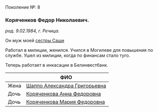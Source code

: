 Поколение №: 8

### Коряченков Федор Николаевич.

_род. 9.02.1984, г. Речица._

Он муж моей [сестры Саши](/ancestors/8-Шаппо-Александра-Григорьевна)

Работал в милиции, женился.
Учился в Могилеве для повышения по службе. 
Ушел из милиции, когда по финансам стало туго. 

Теперь работает в инкасации в Белинвестбанк.

|      | ФИО                                                                       |
|------|---------------------------------------------------------------------------|
| Жена | [Шаппо Александра Григорьевна](/ancestors/8-Шаппо-Александра-Григорьевна) |
| Дочь | [Коряченкова Анна Федоровна](/ancestors/9-Коряченкова-Анна-Федоровна)     |
| Дочь | [Коряченкова Мария Федоровна](/ancestors/9-Коряченкова-Мария-Федоровна)   |
